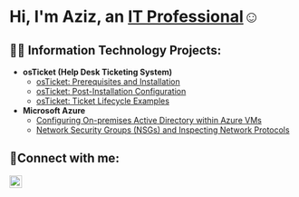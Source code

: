 <h1>Hi, I'm Aziz, an <a href="[https://linkedin.com/in/Aziz](https://www.linkedin.com/public-profile/settings?lipi=urn%3Ali%3Apage%3Ad_flagship3_profile_self_edit_contact-info%3BnBo1dW0VSaCMipnFU3iPOg%3D%3D)">IT Professional</a>☺</h1>

<h2>👨‍💻 Information Technology Projects:</h2>

- <b>osTicket (Help Desk Ticketing System)</b>
  - [osTicket: Prerequisites and Installation](https://github.com/azizsaleh-1/osticket-prereqs)
  - [osTicket: Post-Installation Configuration](https://github.com/azizsaleh-1/post-install-config)
  - [osTicket: Ticket Lifecycle Examples](https://github.com/azizsaleh-1/ticket-lifecycle)
- <b>Microsoft Azure</b>
  - [Configuring On-premises Active Directory within Azure VMs](https://github.com/azizsaleh-1/configure-ad)
  - [Network Security Groups (NSGs) and Inspecting Network Protocols](https://github.com/azizsaleh-1/azure-network-protocols)

<h2>🤳Connect with me:</h2>

[<img align="left" alt="Josh | LinkedIn" width="22px" src="https://cdn.jsdelivr.net/npm/simple-icons@v3/icons/linkedin.svg" />][linkedin]




[linkedin]: [https://linkedin.com/in/Josh](https://www.linkedin.com/in/aziz-saleh-a47620271/)
